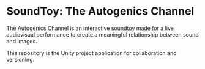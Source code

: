 # SoundToy: The Autogenics Channel
The Autogenics Channel is an interactive soundtoy made for a live audiovisual performance to create a meaningful relationship between sound and images.

This repository is the Unity project application for collaboration and versioning.
